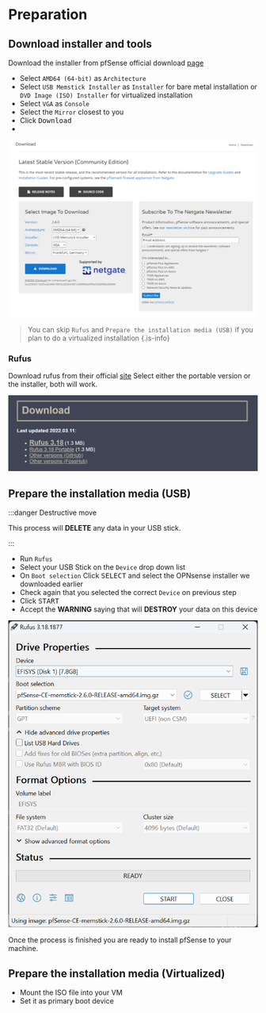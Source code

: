 

# Preparation

## Download installer and tools

Download the installer from pfSense official download [page](https://www.pfsense.org/download/)

* Select `AMD64 (64-bit)` as `Architecture`
* Select `USB Memstick Installer` as `Installer` for bare metal installation or `DVD Image (ISO) Installer` for virtualized installation
* Select `VGA` as `Console`
* Select the `Mirror` closest to you
* Click <kbd>Download</kbd>
*
![pfSense Download](img/pfsense-download.png)

> You can skip `Rufus` and `Prepare the installation media (USB)`
if you plan to do a virtualized installation
{.is-info}
### Rufus
Download rufus from their official [site](https://rufus.ie/en/)
Select either the portable version or the installer, both will work.

![download-rufus](img/download-rufus.png)

## Prepare the installation media (USB)

:::danger Destructive move

This process will **DELETE** any data in your USB stick.

:::

* Run `Rufus`
* Select your USB Stick on the `Device` drop down list
* On `Boot selection` Click <kbd>SELECT</kbd> and select the OPNsense installer we downloaded earlier
* Check again that you selected the correct `Device` on previous step
* Click <kbd>START</kbd>
* Accept the **WARNING** saying that will **DESTROY** your data on this device

![rufus.png](img/rufus.png)

Once the process is finished you are ready to install pfSense to your machine.

## Prepare the installation media (Virtualized)

* Mount the ISO file into your VM
* Set it as primary boot device
